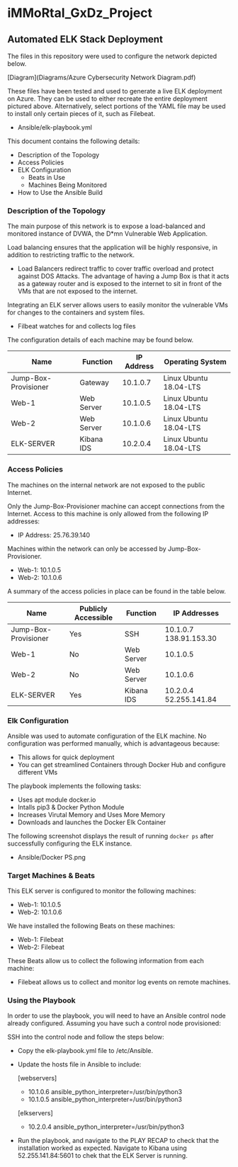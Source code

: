 # iMMoRtal_GxDz_Project

## Automated ELK Stack Deployment

The files in this repository were used to configure the network depicted below.

[Diagram](Diagrams/Azure Cybersecurity Network Diagram.pdf)

These files have been tested and used to generate a live ELK deployment on Azure. They can be used to either recreate the entire deployment pictured above. Alternatively, select portions of the YAML file may be used to install only certain pieces of it, such as Filebeat.

  - Ansible/elk-playbook.yml

This document contains the following details:
- Description of the Topology
- Access Policies
- ELK Configuration
  - Beats in Use
  - Machines Being Monitored
- How to Use the Ansible Build


### Description of the Topology

The main purpose of this network is to expose a load-balanced and monitored instance of DVWA, the D*mn Vulnerable Web Application.

Load balancing ensures that the application will be highly responsive, in addition to restricting traffic to the network.
- Load Balancers redirect traffic to cover traffic overload and protect against DOS Attacks. The advantage of having a Jump Box is that it acts as a gateway router and is exposed to the internet to sit in front of the VMs that are not exposed to the internet.

Integrating an ELK server allows users to easily monitor the vulnerable VMs for changes to the containers and system files.
- Filbeat watches for and collects log files

The configuration details of each machine may be found below.

| Name                 | Function   | IP Address | Operating System       |
|----------------------|------------|------------|------------------------|
| Jump-Box-Provisioner | Gateway    | 10.1.0.7   | Linux Ubuntu 18.04-LTS |
| Web-1                | Web Server | 10.1.0.5   | Linux Ubuntu 18.04-LTS |
| Web-2                | Web Server | 10.1.0.6   | Linux Ubuntu 18.04-LTS |
| ELK-SERVER           | Kibana IDS | 10.2.0.4   | Linux Ubuntu 18.04-LTS |

### Access Policies

The machines on the internal network are not exposed to the public Internet. 

Only the Jump-Box-Provisioner machine can accept connections from the Internet. Access to this machine is only allowed from the following IP addresses:
- IP Address: 25.76.39.140

Machines within the network can only be accessed by Jump-Box-Provisioner.
- Web-1: 10.1.0.5
- Web-2: 10.1.0.6

A summary of the access policies in place can be found in the table below.

| Name                 | Publicly Accessible | Function   | IP Addresses           |
|----------------------|---------------------|------------|------------------------|
| Jump-Box-Provisioner | Yes                 | SSH        | 10.1.0.7 138.91.153.30 |
| Web-1                | No                  | Web Server | 10.1.0.5               |
| Web-2                | No                  | Web Server | 10.1.0.6               |
| ELK-SERVER           | Yes                 | Kibana IDS | 10.2.0.4 52.255.141.84 |

### Elk Configuration

Ansible was used to automate configuration of the ELK machine. No configuration was performed manually, which is advantageous because:
- This allows for quick deployment
- You can get streamlined Containers through Docker Hub and configure different VMs

The playbook implements the following tasks:
- Uses apt module docker.io
- Intalls pip3 & Docker Python Module
- Increases Virutal Memory and Uses More Memory
- Downloads and launches the Docker Elk Container

The following screenshot displays the result of running `docker ps` after successfully configuring the ELK instance.

- Ansible/Docker PS.png

### Target Machines & Beats
This ELK server is configured to monitor the following machines:
- Web-1: 10.1.0.5
- Web-2: 10.1.0.6

We have installed the following Beats on these machines:
- Web-1: Filebeat
- Web-2: Filebeat

These Beats allow us to collect the following information from each machine:
- Filebeat allows us to collect and monitor log events on remote machines.

### Using the Playbook
In order to use the playbook, you will need to have an Ansible control node already configured. Assuming you have such a control node provisioned: 

SSH into the control node and follow the steps below:
- Copy the elk-playbook.yml file to /etc/Ansible.
- Update the hosts file in Ansible to include:

  [webservers]
  - 10.1.0.6 ansible_python_interpreter=/usr/bin/python3
  - 10.1.0.5 ansible_python_interpreter=/usr/bin/python3

  [elkservers]
  - 10.2.0.4 ansible_python_interpreter=/usr/bin/python3

- Run the playbook, and navigate to the PLAY RECAP to check that the installation worked as expected. Navigate to Kibana using 52.255.141.84:5601 to chek that the ELK Server is running.
